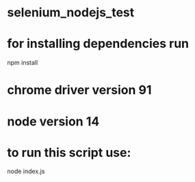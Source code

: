 # selenium_nodejs_test

# for installing dependencies run
npm install

# chrome driver version 91

# node version 14

# to run this script use:
node index.js
